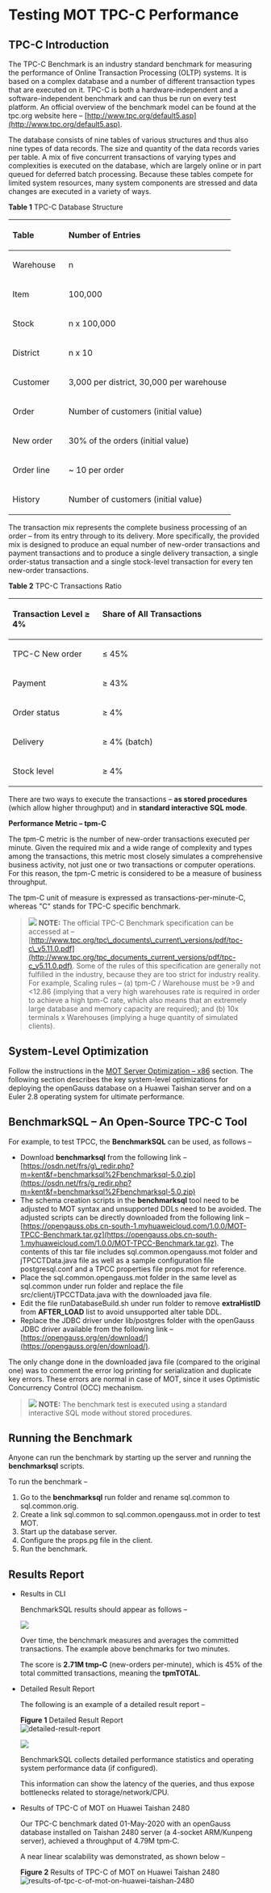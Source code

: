 # Testing MOT TPC-C Performance<a name="EN-US_TOPIC_0270171506"></a>

## TPC-C Introduction<a name="section31809499012"></a>

The TPC-C Benchmark is an industry standard benchmark for measuring the performance of Online Transaction Processing \(OLTP\) systems. It is based on a complex database and a number of different transaction types that are executed on it. TPC-C is both a hardware‑independent and a software-independent benchmark and can thus be run on every test platform. An official overview of the benchmark model can be found at the tpc.org website here –  [http://www.tpc.org/default5.asp](http://www.tpc.org/default5.asp).

The database consists of nine tables of various structures and thus also nine types of data records. The size and quantity of the data records varies per table. A mix of five concurrent transactions of varying types and complexities is executed on the database, which are largely online or in part queued for deferred batch processing. Because these tables compete for limited system resources, many system components are stressed and data changes are executed in a variety of ways.

**Table  1**  TPC-C Database Structure

<a name="table55982972"></a>
<table><thead align="left"><tr id="row58492392"><th class="cellrowborder" valign="top" width="25.25%" id="mcps1.2.3.1.1"><p id="p40263291"><a name="p40263291"></a><a name="p40263291"></a>Table</p>
</th>
<th class="cellrowborder" valign="top" width="74.75%" id="mcps1.2.3.1.2"><p id="p40101110"><a name="p40101110"></a><a name="p40101110"></a>Number of Entries</p>
</th>
</tr>
</thead>
<tbody><tr id="row26964482"><td class="cellrowborder" valign="top" width="25.25%" headers="mcps1.2.3.1.1 "><p id="p36639430"><a name="p36639430"></a><a name="p36639430"></a>Warehouse</p>
</td>
<td class="cellrowborder" valign="top" width="74.75%" headers="mcps1.2.3.1.2 "><p id="p15003883"><a name="p15003883"></a><a name="p15003883"></a>n</p>
</td>
</tr>
<tr id="row817225"><td class="cellrowborder" valign="top" width="25.25%" headers="mcps1.2.3.1.1 "><p id="p66195298"><a name="p66195298"></a><a name="p66195298"></a>Item</p>
</td>
<td class="cellrowborder" valign="top" width="74.75%" headers="mcps1.2.3.1.2 "><p id="p60218927"><a name="p60218927"></a><a name="p60218927"></a>100,000</p>
</td>
</tr>
<tr id="row5099437"><td class="cellrowborder" valign="top" width="25.25%" headers="mcps1.2.3.1.1 "><p id="p10401252"><a name="p10401252"></a><a name="p10401252"></a>Stock</p>
</td>
<td class="cellrowborder" valign="top" width="74.75%" headers="mcps1.2.3.1.2 "><p id="p37195075"><a name="p37195075"></a><a name="p37195075"></a>n x 100,000</p>
</td>
</tr>
<tr id="row66320226"><td class="cellrowborder" valign="top" width="25.25%" headers="mcps1.2.3.1.1 "><p id="p3229201"><a name="p3229201"></a><a name="p3229201"></a>District</p>
</td>
<td class="cellrowborder" valign="top" width="74.75%" headers="mcps1.2.3.1.2 "><p id="p60238717"><a name="p60238717"></a><a name="p60238717"></a>n x 10</p>
</td>
</tr>
<tr id="row5277541"><td class="cellrowborder" valign="top" width="25.25%" headers="mcps1.2.3.1.1 "><p id="p24827638"><a name="p24827638"></a><a name="p24827638"></a>Customer</p>
</td>
<td class="cellrowborder" valign="top" width="74.75%" headers="mcps1.2.3.1.2 "><p id="p64881656"><a name="p64881656"></a><a name="p64881656"></a>3,000 per district, 30,000 per warehouse</p>
</td>
</tr>
<tr id="row47063994"><td class="cellrowborder" valign="top" width="25.25%" headers="mcps1.2.3.1.1 "><p id="p54087208"><a name="p54087208"></a><a name="p54087208"></a>Order</p>
</td>
<td class="cellrowborder" valign="top" width="74.75%" headers="mcps1.2.3.1.2 "><p id="p18987738"><a name="p18987738"></a><a name="p18987738"></a>Number of customers (initial value)</p>
</td>
</tr>
<tr id="row36671921"><td class="cellrowborder" valign="top" width="25.25%" headers="mcps1.2.3.1.1 "><p id="p17635588"><a name="p17635588"></a><a name="p17635588"></a>New order</p>
</td>
<td class="cellrowborder" valign="top" width="74.75%" headers="mcps1.2.3.1.2 "><p id="p19196561"><a name="p19196561"></a><a name="p19196561"></a>30% of the orders (initial value)</p>
</td>
</tr>
<tr id="row38551324"><td class="cellrowborder" valign="top" width="25.25%" headers="mcps1.2.3.1.1 "><p id="p35649520"><a name="p35649520"></a><a name="p35649520"></a>Order line</p>
</td>
<td class="cellrowborder" valign="top" width="74.75%" headers="mcps1.2.3.1.2 "><p id="p1930001"><a name="p1930001"></a><a name="p1930001"></a>~ 10 per order</p>
</td>
</tr>
<tr id="row17370009"><td class="cellrowborder" valign="top" width="25.25%" headers="mcps1.2.3.1.1 "><p id="p64793495"><a name="p64793495"></a><a name="p64793495"></a>History</p>
</td>
<td class="cellrowborder" valign="top" width="74.75%" headers="mcps1.2.3.1.2 "><p id="p13781782"><a name="p13781782"></a><a name="p13781782"></a>Number of customers (initial value)</p>
</td>
</tr>
</tbody>
</table>

The transaction mix represents the complete business processing of an order – from its entry through to its delivery. More specifically, the provided mix is designed to produce an equal number of new-order transactions and payment transactions and to produce a single delivery transaction, a single order-status transaction and a single stock-level transaction for every ten new-order transactions.

**Table  2**  TPC-C Transactions Ratio

<a name="table9397539"></a>
<table><thead align="left"><tr id="row38413159"><th class="cellrowborder" valign="top" width="35.35%" id="mcps1.2.3.1.1"><p id="p24458203"><a name="p24458203"></a><a name="p24458203"></a>Transaction Level ≥ 4%</p>
</th>
<th class="cellrowborder" valign="top" width="64.64999999999999%" id="mcps1.2.3.1.2"><p id="p34957427"><a name="p34957427"></a><a name="p34957427"></a>Share of All Transactions</p>
</th>
</tr>
</thead>
<tbody><tr id="row12979352"><td class="cellrowborder" valign="top" width="35.35%" headers="mcps1.2.3.1.1 "><p id="p1271111437116"><a name="p1271111437116"></a><a name="p1271111437116"></a>TPC-C New order</p>
</td>
<td class="cellrowborder" valign="top" width="64.64999999999999%" headers="mcps1.2.3.1.2 "><p id="p63490983"><a name="p63490983"></a><a name="p63490983"></a>≤ 45%</p>
</td>
</tr>
<tr id="row34547936"><td class="cellrowborder" valign="top" width="35.35%" headers="mcps1.2.3.1.1 "><p id="p46919403"><a name="p46919403"></a><a name="p46919403"></a>Payment</p>
</td>
<td class="cellrowborder" valign="top" width="64.64999999999999%" headers="mcps1.2.3.1.2 "><p id="p42375303"><a name="p42375303"></a><a name="p42375303"></a>≥ 43%</p>
</td>
</tr>
<tr id="row45833411"><td class="cellrowborder" valign="top" width="35.35%" headers="mcps1.2.3.1.1 "><p id="p21518778"><a name="p21518778"></a><a name="p21518778"></a>Order status</p>
</td>
<td class="cellrowborder" valign="top" width="64.64999999999999%" headers="mcps1.2.3.1.2 "><p id="p65299478"><a name="p65299478"></a><a name="p65299478"></a>≥ 4%</p>
</td>
</tr>
<tr id="row50824398"><td class="cellrowborder" valign="top" width="35.35%" headers="mcps1.2.3.1.1 "><p id="p23135548"><a name="p23135548"></a><a name="p23135548"></a>Delivery</p>
</td>
<td class="cellrowborder" valign="top" width="64.64999999999999%" headers="mcps1.2.3.1.2 "><p id="p62040066"><a name="p62040066"></a><a name="p62040066"></a>≥ 4% (batch)</p>
</td>
</tr>
<tr id="row21489686"><td class="cellrowborder" valign="top" width="35.35%" headers="mcps1.2.3.1.1 "><p id="p62942996"><a name="p62942996"></a><a name="p62942996"></a>Stock level</p>
</td>
<td class="cellrowborder" valign="top" width="64.64999999999999%" headers="mcps1.2.3.1.2 "><p id="p65217919"><a name="p65217919"></a><a name="p65217919"></a>≥ 4%</p>
</td>
</tr>
</tbody>
</table>

There are two ways to execute the transactions –  **as stored procedures**  \(which allow higher throughput\) and in  **standard interactive SQL mode**.

**Performance Metric – tpm-C**

The tpm-C metric is the number of new-order transactions executed per minute. Given the required mix and a wide range of complexity and types among the transactions, this metric most closely simulates a comprehensive business activity, not just one or two transactions or computer operations. For this reason, the tpm-C metric is considered to be a measure of business throughput.

The tpm-C unit of measure is expressed as transactions-per-minute-C, whereas "C" stands for TPC-C specific benchmark.

>![](public_sys-resources/icon-note.gif) **NOTE:** 
>The official TPC-C Benchmark specification can be accessed at –  [http://www.tpc.org/tpc\_documents\_current\_versions/pdf/tpc-c\_v5.11.0.pdf](http://www.tpc.org/tpc_documents_current_versions/pdf/tpc-c_v5.11.0.pdf). Some of the rules of this specification are generally not fulfilled in the industry, because they are too strict for industry reality. For example, Scaling rules – \(a\) tpm-C / Warehouse must be \>9 and <12.86 \(implying that a very high warehouses rate is required in order to achieve a high tpm-C rate, which also means that an extremely large database and memory capacity are required\); and \(b\) 10x terminals x Warehouses \(implying a huge quantity of simulated clients\).

## System-Level Optimization<a name="section151521359126"></a>

Follow the instructions in the  [MOT Server Optimization – x86](mot-server-optimization-x86.md)  section. The following section describes the key system-level optimizations for deploying the openGauss database on a Huawei Taishan server and on a Euler 2.8 operating system for ultimate performance.

## BenchmarkSQL – An Open-Source TPC-C Tool<a name="section139937213415"></a>

For example, to test TPCC, the  **BenchmarkSQL**  can be used, as follows –

-   Download  **benchmarksql**  from the following link –  [https://osdn.net/frs/g\_redir.php?m=kent&f=benchmarksql%2Fbenchmarksql-5.0.zip](https://osdn.net/frs/g_redir.php?m=kent&f=benchmarksql%2Fbenchmarksql-5.0.zip)
-   The schema creation scripts in the  **benchmarksql**  tool need to be adjusted to MOT syntax and unsupported DDLs need to be avoided. The adjusted scripts can be directly downloaded from the following link –  [https://opengauss.obs.cn-south-1.myhuaweicloud.com/1.0.0/MOT-TPCC-Benchmark.tar.gz](https://opengauss.obs.cn-south-1.myhuaweicloud.com/1.0.0/MOT-TPCC-Benchmark.tar.gz). The contents of this tar file includes sql.common.opengauss.mot folder and jTPCCTData.java file as well as a sample configuration file postgresql.conf and a TPCC properties file props.mot for reference.
-   Place the sql.common.opengauss.mot folder in the same level as sql.common under run folder and replace the file src/client/jTPCCTData.java with the downloaded java file.
-   Edit the file runDatabaseBuild.sh under run folder to remove  **extraHistID**  from  **AFTER\_LOAD**  list to avoid unsupported alter table DDL.
-   Replace the JDBC driver under lib/postgres folder with the openGauss JDBC driver available from the following link –  [https://opengauss.org/en/download/](https://opengauss.org/en/download/).

The only change done in the downloaded java file \(compared to the original one\) was to comment the error log printing for serialization and duplicate key errors. These errors are normal in case of MOT, since it uses Optimistic Concurrency Control \(OCC\) mechanism.

>![](public_sys-resources/icon-note.gif) **NOTE:** 
>The benchmark test is executed using a standard interactive SQL mode without stored procedures.

## Running the Benchmark<a name="section1259282910208"></a>

Anyone can run the benchmark by starting up the server and running the  **benchmarksql**  scripts.

To run the benchmark –

1.  Go to the  **benchmarksql**  run folder and rename sql.common to sql.common.orig.
2.  Create a link sql.common to sql.common.opengauss.mot in order to test MOT.
3.  Start up the database server.
4.  Configure the props.pg file in the client.
5.  Run the benchmark.

## Results Report<a name="section536317187211"></a>

-   Results in CLI

    BenchmarkSQL results should appear as follows –

    ![](figures/en-us_image_0270447139.jpg)

    Over time, the benchmark measures and averages the committed transactions. The example above benchmarks for two minutes.

    The score is  **2.71M tmp-C**  \(new-orders per-minute\), which is 45% of the total committed transactions, meaning the  **tpmTOTAL**.

-   Detailed Result Report

    The following is an example of a detailed result report –

    **Figure  1**  Detailed Result Report<a name="fig73452720221"></a>  
    ![](figures/detailed-result-report.png "detailed-result-report")

    ![](figures/en-us_image_0270447141.png)

    BenchmarkSQL collects detailed performance statistics and operating system performance data \(if configured\).

    This information can show the latency of the queries, and thus expose bottlenecks related to storage/network/CPU.

-   Results of TPC-C of MOT on Huawei Taishan 2480

    Our TPC-C benchmark dated 01-May-2020 with an openGauss database installed on Taishan 2480 server \(a 4-socket ARM/Kunpeng server\), achieved a throughput of 4.79M tpm‑C.

    A near linear scalability was demonstrated, as shown below –

    **Figure  2**  Results of TPC-C of MOT on Huawei Taishan 2480<a name="fig19612208102319"></a>  
    ![](figures/results-of-tpc-c-of-mot-on-huawei-taishan-2480.png "results-of-tpc-c-of-mot-on-huawei-taishan-2480")


